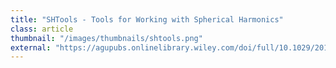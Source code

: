 ```yaml
---
title: "SHTools - Tools for Working with Spherical Harmonics"
class: article
thumbnail: "/images/thumbnails/shtools.png"
external: "https://agupubs.onlinelibrary.wiley.com/doi/full/10.1029/2018GC007529"
---
```

